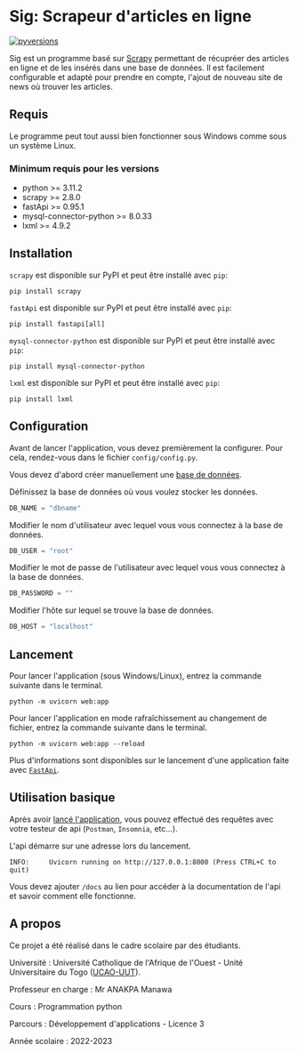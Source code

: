 # Sig: Scrapeur d'articles en ligne
[![pyversions](https://img.shields.io/pypi/pyversions/scrapy-playwright.svg)](https://pypi.python.org/pypi/scrapy-playwright)


Sig est un programme basé sur [Scrapy](https://github.com/scrapy/scrapy) permettant
de récupréer des articles en ligne et de les insérés dans une base de données.
Il est facilement configurable et adapté pour prendre en compte, l'ajout de nouveau
site de news où trouver les articles. 


## Requis

Le programme peut tout aussi bien fonctionner sous Windows comme sous un système Linux.


### Minimum requis pour les versions

* python >= 3.11.2
* scrapy >= 2.8.0
* fastApi >= 0.95.1
* mysql-connector-python >= 8.0.33
* lxml >= 4.9.2


## Installation

`scrapy` est disponible sur PyPI et peut être installé avec `pip`:

```
pip install scrapy
```

`fastApi` est disponible sur PyPI et peut être installé avec `pip`:

```
pip install fastapi[all]
```

`mysql-connector-python` est disponible sur PyPI et peut être installé avec `pip`:

```
pip install mysql-connector-python
```

`lxml` est disponible sur PyPI et peut être installé avec `pip`:

```
pip install lxml
```

## Configuration

Avant de lancer l'application, vous devez premièrement la configurer. Pour cela, rendez-vous dans le fichier `config/config.py`.

Vous devez d'abord créer manuellement une [base de données](https://www.oracle.com/fr/database/comment-creer-base-donnees-mysql.html).

Définissez la base de données où vous voulez stocker les données.
```python
DB_NAME = "dbname"
```

Modifier le nom d'utilisateur avec lequel vous vous connectez à la base de données.
```python
DB_USER = "root"
```

Modifier le mot de passe de l'utilisateur avec lequel vous vous connectez à la base de données.
```python
DB_PASSWORD = ""
```

Modifier l'hôte sur lequel se trouve la base de données.
```python
DB_HOST = "localhost"
```

## Lancement

Pour lancer l'application (sous Windows/Linux), entrez la commande suivante dans le terminal.
```
python -m uvicorn web:app
```

Pour lancer l'application en mode rafraîchissement au changement de fichier, entrez la commande suivante dans le terminal.
```
python -m uvicorn web:app --reload
```

Plus d'informations sont disponibles sur le lancement d'une application faite avec [`FastApi`](https://fastapi.tiangolo.com/tutorial/first-steps/).


## Utilisation basique

Après avoir [lancé l'application](#lancement), vous pouvez effectué des requêtes avec votre testeur de api (`Postman`, `Insomnia`, etc...).

L'api démarre sur une adresse lors du lancement.
```
INFO:     Uvicorn running on http://127.0.0.1:8000 (Press CTRL+C to quit)
```

Vous devez ajouter `/docs` au lien pour accéder à la documentation de l'api et savoir comment elle fonctionne.

## A propos

Ce projet a été réalisé dans le cadre scolaire par des étudiants. 

Université : Université Catholique de l'Afrique de l'Ouest - Unité Universitaire du Togo ([UCAO-UUT](https://ucao-uut.tg/)).

Professeur en charge : Mr ANAKPA Manawa

Cours : Programmation python

Parcours : Développement d'applications - Licence 3

Année scolaire : 2022-2023